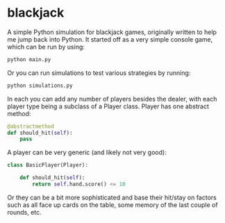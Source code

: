 # blackjack

A simple Python simulation for blackjack games, originally written to help me jump back into Python. It started off as a very simple console game, which can be run by using:

```python
python main.py
```

Or you can run simulations to test various strategies by running:

```python
python simulations.py
```

In each you can add any number of players besides the dealer, with each player type being a subclass of a Player class. Player has one abstract method:

```python
@abstractmethod
def should_hit(self):
    pass
```

A player can be very generic (and likely not very good):

```python
class BasicPlayer(Player):

    def should_hit(self):
        return self.hand.score() <= 10
```

Or they can be a bit more sophisticated and base their hit/stay on factors such as all face up cards on the table, some memory of the last couple of rounds, etc.
